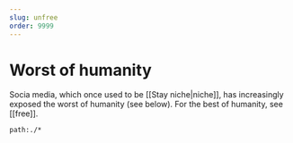 ```yaml
---
slug: unfree
order: 9999
---
```


# Worst of humanity

Socia media, which once used to be [[Stay niche|niche]], has increasingly exposed the worst of humanity (see below). For the best of humanity, see [[free]].

```query
path:./*
```
